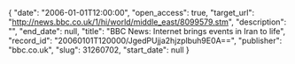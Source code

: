 {
  "date": "2006-01-01T12:00:00", 
  "open_access": true, 
  "target_url": "http://news.bbc.co.uk/1/hi/world/middle_east/8099579.stm", 
  "description": "", 
  "end_date": null, 
  "title": "BBC News: Internet brings events in Iran to life", 
  "record_id": "20060101T120000/JgedPUjja2hjzplbuh9E0A==", 
  "publisher": "bbc.co.uk", 
  "slug": 31260702, 
  "start_date": null
}

